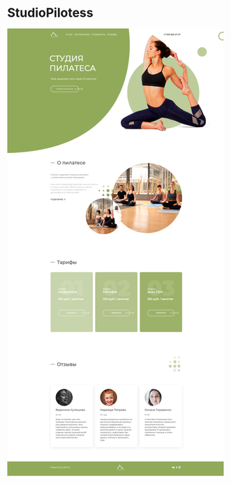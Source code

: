 # StudioPilotess
![StudioPilotess](https://github.com/Edanriell/StudioPilotess/blob/master/StudioPilotess.png?raw=true)
